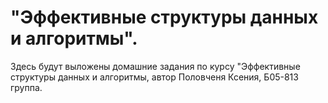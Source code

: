 # "Эффективные структуры данных и алгоритмы".
Здесь будут выложены домашние задания по курсу "Эффективные структуры данных и алгоритмы, автор Половченя Ксения, Б05-813 группа.

